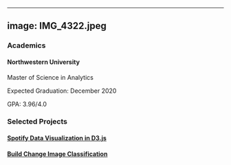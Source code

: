 <!---
## Welcome to GitHub Pages

You can use the [editor on GitHub](https://github.com/im-daniel-wang/im-daniel-wang.github.io/edit/master/index.md) to maintain and preview the content for your website in Markdown files.

Whenever you commit to this repository, GitHub Pages will run [Jekyll](https://jekyllrb.com/) to rebuild the pages in your site, from the content in your Markdown files.
-->

---
image: IMG_4322.jpeg
---


### Academics

#### Northwestern University

Master of Science in Analytics

Expected Graduation: December 2020

GPA: 3.96/4.0

### Selected Projects

#### [Spotify Data Visualization in D3.js](https://github.com/im-daniel-wang/MSIA411_Data_Vis_Spotify_Visualization)

#### [Build Change Image Classification](https://github.com/im-daniel-wang/Build_Change)


<!---
### Markdown

Markdown is a lightweight and easy-to-use syntax for styling your writing. It includes conventions for

```markdown
Syntax highlighted code block

# Header 1
## Header 2
### Header 3

- Bulleted
- List

1. Numbered
2. List

**Bold** and _Italic_ and `Code` text

[Link](url) and ![Image](src)
```

For more details see [GitHub Flavored Markdown](https://guides.github.com/features/mastering-markdown/).

### Jekyll Themes

Your Pages site will use the layout and styles from the Jekyll theme you have selected in your [repository settings](https://github.com/im-daniel-wang/im-daniel-wang.github.io/settings). The name of this theme is saved in the Jekyll `_config.yml` configuration file.

### Support or Contact

Having trouble with Pages? Check out our [documentation](https://help.github.com/categories/github-pages-basics/) or [contact support](https://github.com/contact) and we’ll help you sort it out.
-->
